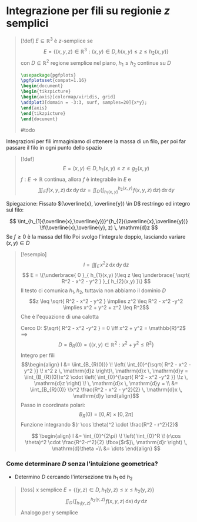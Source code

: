 # Integrazione per fili su regionie $z$ semplici

>[!def]
>$E \subseteq \mathbb{R}^3$ è $z$-semplice se 
>$$ E = \{(x,y,z) \in \mathbb{R}^3: (x,y) \in D, h(x,y) \leq z \leq h_{2}(x,y)\} $$
>con $D \subseteq \mathbb{R}^2$ regione semplice nel piano, $h_{1} \leq h_{2}$ continue su $D$
>
>```tikz
>\usepackage{pgfplots}
>\pgfplotsset{compat=1.16}
>\begin{document}
>\begin{tikzpicture}
>\begin{axis}[colormap/viridis, grid]
>\addplot3[domain = -3:3, surf, samples=20]{x*y};
>\end{axis}
>\end{tikzpicture}
>\end{document}
>```
>#todo



Integrazioni per fili immaginiamo di ottenere la massa di un filo, per poi far passare il filo in ogni punto dello spazio


>[!def]
$$ E = {(x,y) \in D, h_{1}(x,y) \leq z \leq g_{2}(x,y)} $$
$f : E \to \mathbb{R}$ continua, allora $f$ è integrabile in $E$ e
 $$ \iiint_{E} \! f(x,y,z)\, \mathrm{d}x \, \mathrm{d}y\, \mathrm{d}z = \iint_{D} \! \left( \int_{h_{1}(x,y)}^{h_{2}(x,y)} \! f(x,y,z)\, \mathrm{d}z \right) \, \mathrm{d}x \, \mathrm{d}y$$

Spiegazione:
Fissato $(\overline{x}, \overline{y}) \in D$ restringo ed integro sul filo:

$$ \int_{h_{1}(\overline{x},\overline{y})}^{h_{2}(\overline{x},\overline{y})} \!f(\overline{x},\overline{y}, z) \, \mathrm{d}z  $$
Se $f \geq 0$ è la massa del filo
Poi svolgo l'integrale doppio, lasciando variare $(x,y) \in D$

>[!esempio]
>$$ I = \iiint_{E} \! x^2z\, \mathrm{d}x \, \mathrm{d}y\, \mathrm{d}z $$
$$ E = \{\underbrace{ 0  }_{ h_{1}(x,y) }\leq z \leq \underbrace{ \sqrt{ R^2 - x^2 - y^2 } }_{ h_{2}(x,y) }\} $$
Il testo ci comunica $h_{1}, h_{2}$, tuttavia non abbiamo il dominio $D$
> $$z \leq \sqrt{ R^2 - x^2 - y^2 } \implies z^2 \leq R^2 - x^2 -y^2 \implies x^2 + y^2 + z^2 \leq R^2$$
> Che è l'equazione di una calotta
> 
>Cerco D: $\sqrt{ R^2 - x^2 -y^2 } = 0 \iff x^2 + y^2 = \mathbb{R}^2$
>$\implies$
> $$ D = B_{R}(0) = \{(x,y) \in \mathbb{R}^2 : x^2 +y ^2 \leq R^2\} $$
> Integro per fili
> $$\begin{align}
 I &= \iint_{B_{R(0)}} \! \left( \int_{0}^{\sqrt{ R^2 - x^2 - y^2 }} \! x^2 z \, \mathrm{d}z  \right)\, \mathrm{d}x \, \mathrm{d}y  = \iint_{B_{R}(0)}x^2 \cdot \left( \int_{0}^{\sqrt{ R^2 - x^2 -y^2 }} \!z \, \mathrm{d}z   \right) \! \, \mathrm{d}x \, \mathrm{d}y = \\
&= \iint_{B_{R}(0)} \!x^2 \frac{R^2 - x^2 - y^2}{2} \, \mathrm{d}x \, \mathrm{d}y
\end{align}$$ 
>Passo in coordinate polari:
 >$$ B_{R}(0) = [0,R] \times [0, 2\pi] $$
 >Funzione integrando $(r \cos \theta)^2 \cdot \frac{R^2 - r^2}{2}$
 >
>$$ \begin{align}
I &=  \int_{0}^{2\pi} \! \left( \int_{0}^R \! (r\cos \theta)^2 \cdot \frac{R^2-r^2}{2} \fbox{$r$}\, \mathrm{d}r  \right) \, \mathrm{d}\theta 
=\\
&= \dots
\end{align} $$


### Come determinare $D$ senza l'intuizione geometrica?

- Determino $D$ cercando l'intersezione tra $h_{1}$ ed $h_{2}$

>[!oss]
>x semplice $E = \{(y,z) \in D, h_{1}(y,z) \leq x \leq h_{2}(y,z)\}$
>$$ \iint_{D} \! \left( \int_{h_{1}(y,z)}^{h_{2}(y,z)} \!f(x,y,z) \, \mathrm{d}x  \right)\, \mathrm{d}y \, \mathrm{d}z $$
>Analogo per y semplice

